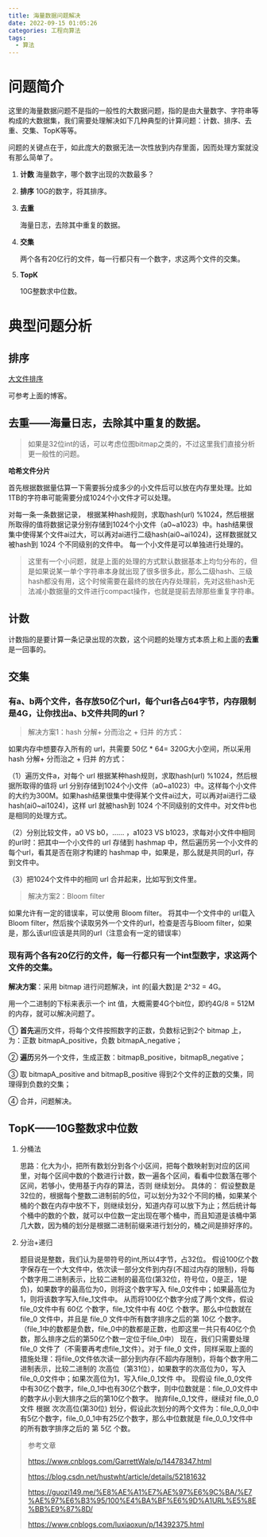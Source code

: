 ```yaml
---
title: 海量数据问题解决
date: 2022-09-15 01:05:26
categories: 工程向算法
tags:
  - 算法
---
```





# 问题简介
这里的海量数据问题不是指的一般性的大数据问题，指的是由大量数字、字符串等构成的大数据集，我们需要处理解决如下几种典型的计算问题：计数、排序、去重、交集、TopK等等。

问题的关键点在于，如此庞大的数据无法一次性放到内存里面，因而处理方案就没有那么简单了。

1. **计数**
    海量数字，哪个数字出现的次数最多？

2. **排序**
    10G的数字，将其排序。
    
3. **去重**

     海量日志，去除其中重复的数据。

4. **交集**

     两个各有20亿行的文件，每一行都只有一个数字，求这两个文件的交集。

5. **TopK**

     10G整数求中位数。





# 典型问题分析

## 排序

[大文件排序](https://songyangji.gitee.io/2022/03/20/%E5%A4%A7%E6%96%87%E4%BB%B6%E6%8E%92%E5%BA%8F/)

可参考上面的博客。



## 去重——海量日志，去除其中重复的数据。

>  如果是32位int的话，可以考虑位图bitmap之类的，不过这里我们直接分析更一般性的问题。

**哈希文件分片**

首先根据数据量估算一下需要拆分成多少的小文件后可以放在内存里处理。比如1TB的字符串可能需要分成1024个小文件才可以处理。

对每一条一条数据记录， 根据某种hash规则，求取hash(url) %1024，然后根据所取得的值将数据记录分别存储到1024个小文件（a0\~a1023）中。hash结果很集中使得某个文件ai过大，可以再对ai进行二级hash(ai0~ai1024)，这样数据就又被hash到 1024 个不同级别的文件中。  每一个小文件是可以单独进行处理的。

> 这里有一个小问题，就是上面的处理的方式默认数据基本上均匀分布的，但是如果说某一单个字符串本身就出现了很多很多此，那么二级hash、三级hash都没有用，这个时候需要在最终的放在内存处理前，先对这些hash无法减小数据量的文件进行compact操作，也就是提前去除那些重复字符串。



## 计数

计数指的是要计算一条记录出现的次数，这个问题的处理方式本质上和上面的**去重**是一回事的。



## 交集

### 有a、b两个文件，各存放50亿个url，每个url各占64字节，内存限制是4G，让你找出a、b文件共同的url？

> 解决方案1：hash 分解+ 分而治之 + 归并 的方式：

如果内存中想要存入所有的 url，共需要 50亿 * 64= 320G大小空间，所以采用 hash 分解+ 分而治之 + 归并 的方式：

（1）遍历文件a，对每个 url 根据某种hash规则，求取hash(url) %1024，然后根据所取得的值将 url 分别存储到1024个小文件（a0\~a1023）中。这样每个小文件的大约为300M。如果hash结果很集中使得某个文件ai过大，可以再对ai进行二级hash(ai0~ai1024)，这样 url 就被hash到 1024 个不同级别的文件中。对文件b也是相同的处理方式。

（2）分别比较文件，a0 VS b0，…… ，a1023 VS b1023，求每对小文件中相同的url时：把其中一个小文件的 url 存储到 hashmap 中，然后遍历另一个小文件的每个url，看其是否在刚才构建的 hashmap 中，如果是，那么就是共同的url，存到文件中。

（3）把1024个文件中的相同 url 合并起来，比如写到文件里。



> 解决方案2：Bloom filter

如果允许有一定的错误率，可以使用 Bloom filter。
将其中一个文件中的 url载入 Bloom filter，然后挨个读取另外一个文件的url，检查是否与Bloom filter，如果是，那么该url应该是共同的url（注意会有一定的错误率）


### 现有两个各有20亿行的文件，每一行都只有一个int型数字，求这两个文件的交集。
**解决方案**：采用 bitmap 进行问题解决，int 的[最大数]是 2^32 = 4G。

用一个二进制的下标来表示一个 int 值，大概需要4G个bit位，即约4G/8 = 512M的内存，就可以解决问题了。

① **首先**遍历文件，将每个文件按照数字的正数，负数标记到2个 bitmap 上，为：正数 bitmapA_positive，负数 bitmapA_negative；

② **遍历**另外一个文件，生成正数：bitmapB_positive，bitmapB_negative；

③ 取 bitmapA_positive and bitmapB_positive 得到2个文件的正数的交集，同理得到负数的交集；

④ 合并，问题解决。








## TopK——10G整数求中位数
1. 分桶法

    思路：化大为小，把所有数划分到各个小区间，把每个数映射到对应的区间里，对每个区间中数的个数进行计数，数一遍各个区间，看看中位数落在哪个区间，若够小，使用基于内存的算法，否则 继续划分。
    具体的：
    假设整数是32位的，根据每个整数二进制前的5位，可以划分为32个不同的桶，如果某个桶的个数在内存中放不下，则继续划分，知道内存可以放下为止；然后统计每个桶中的数的个数，就可以中位数一定出现在哪个桶中，而且知道是该桶中第几大数，因为桶的划分是根据二进制前缀来进行划分的，桶之间是排好序的。

2. 分治+递归

    题目说是整数，我们认为是带符号的int,所以4字节，占32位。 
    假设100亿个数字保存在一个大文件中，依次读一部分文件到内存(不超过内存的限制)，将每个数字用二进制表示，比较二进制的最高位(第32位，符号位，0是正，1是负)，如果数字的最高位为0，则将这个数字写入 file_0文件中；如果最高位为 1，则将该数字写入file_1文件中。 
    从而将100亿个数字分成了两个文件，假设 file_0文件中有 60亿 个数字，file_1文件中有 40亿 个数字。那么中位数就在 file_0 文件中，并且是 file_0 文件中所有数字排序之后的第 10亿 个数字。（file_1中的数都是负数，file_0中的数都是正数，也即这里一共只有40亿个负数，那么排序之后的第50亿个数一定位于file_0中） 
    现在，我们只需要处理 file_0 文件了（不需要再考虑file_1文件）。对于 file_0 文件，同样采取上面的措施处理：将file_0文件依次读一部分到内存(不超内存限制)，将每个数字用二进制表示，比较二进制的 次高位（第31位），如果数字的次高位为0，写入file_0_0文件中；如果次高位为1，写入file_0_1文件 中。 
    现假设 file_0_0文件中有30亿个数字，file_0_1中也有30亿个数字，则中位数就是：file_0_0文件中的数字从小到大排序之后的第10亿个数字。 
    抛弃file_0_1文件，继续对 file_0_0文件 根据 次次高位(第30位) 划分，假设此次划分的两个文件为：file_0_0_0中有5亿个数字，file_0_0_1中有25亿个数字，那么中位数就是 file_0_0_1文件中的所有数字排序之后的 第 5亿 个数。





> 参考文章
>
> https://www.cnblogs.com/GarrettWale/p/14478347.html
>
> https://blog.csdn.net/hustwht/article/details/52181632
>
> https://guozi149.me/%E8%AE%A1%E7%AE%97%E6%9C%BA/%E7%AE%97%E6%B3%95/100%E4%BA%BF%E6%9D%A1URL%E5%8E%BB%E9%87%8D/
>
> https://www.cnblogs.com/luxiaoxun/p/14392375.html